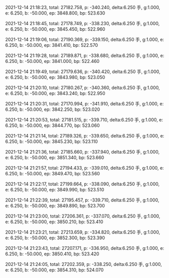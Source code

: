 2021-12-14 21:18:23, total: 27182.758, p: -340.240, delta:6.250 手, g:1.000, e: 6.250, b: -50.000, ep: 3848.800, bp: 523.630

2021-12-14 21:18:45, total: 27178.749, p: -338.230, delta:6.250 手, g:1.000, e: 6.250, b: -50.000, ep: 3845.450, bp: 522.960

2021-12-14 21:19:06, total: 27190.369, p: -339.150, delta:6.250 手, g:1.000, e: 6.250, b: -50.000, ep: 3841.410, bp: 522.570

2021-12-14 21:19:28, total: 27189.871, p: -338.680, delta:6.250 手, g:1.000, e: 6.250, b: -50.000, ep: 3841.000, bp: 522.460

2021-12-14 21:19:49, total: 27179.636, p: -340.420, delta:6.250 手, g:1.000, e: 6.250, b: -50.000, ep: 3843.980, bp: 523.050

2021-12-14 21:20:10, total: 27180.267, p: -340.360, delta:6.250 手, g:1.000, e: 6.250, b: -50.000, ep: 3843.240, bp: 522.950

2021-12-14 21:20:31, total: 27170.994, p: -341.910, delta:6.250 手, g:1.000, e: 6.250, b: -50.000, ep: 3842.250, bp: 523.020

2021-12-14 21:20:53, total: 27181.515, p: -339.710, delta:6.250 手, g:1.000, e: 6.250, b: -50.000, ep: 3844.770, bp: 523.060

2021-12-14 21:21:14, total: 27189.326, p: -339.650, delta:6.250 手, g:1.000, e: 6.250, b: -50.000, ep: 3845.230, bp: 523.110

2021-12-14 21:21:36, total: 27185.660, p: -337.940, delta:6.250 手, g:1.000, e: 6.250, b: -50.000, ep: 3851.340, bp: 523.660

2021-12-14 21:21:57, total: 27194.433, p: -339.010, delta:6.250 手, g:1.000, e: 6.250, b: -50.000, ep: 3849.470, bp: 523.560

2021-12-14 21:22:17, total: 27199.664, p: -338.090, delta:6.250 手, g:1.000, e: 6.250, b: -50.000, ep: 3849.990, bp: 523.510

2021-12-14 21:22:39, total: 27195.457, p: -339.710, delta:6.250 手, g:1.000, e: 6.250, b: -50.000, ep: 3849.890, bp: 523.700

2021-12-14 21:23:00, total: 27206.361, p: -337.070, delta:6.250 手, g:1.000, e: 6.250, b: -50.000, ep: 3850.210, bp: 523.410

2021-12-14 21:23:21, total: 27213.659, p: -334.820, delta:6.250 手, g:1.000, e: 6.250, b: -50.000, ep: 3852.300, bp: 523.390

2021-12-14 21:23:43, total: 27207.171, p: -336.950, delta:6.250 手, g:1.000, e: 6.250, b: -50.000, ep: 3850.410, bp: 523.420

2021-12-14 21:24:05, total: 27202.359, p: -338.250, delta:6.250 手, g:1.000, e: 6.250, b: -50.000, ep: 3854.310, bp: 524.070